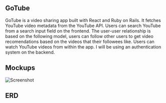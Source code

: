 ## GoTube

GoTube is a video sharing app built with React and Ruby on Rails. It fetches YouTube video metadata from the YouTube API. Users can search YouTube from a search input field on the frontend. The user-user relationship is based on the following model, users can follow other users to get video recomendations based on the videos that their followees like. Users can watch YouTube videos from within the app. I will be using an authentication system on the backend.

## Mockups
![Screenshot](https://user-images.githubusercontent.com/17934032/45040440-03013980-b034-11e8-87d3-1433c19d2982.jpg)






## ERD



